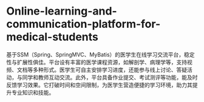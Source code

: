 # Online-learning-and-communication-platform-for-medical-students
基于SSM（Spring、SpringMVC、MyBatis）的医学生在线学习交流平台，稳定性与扩展性俱佳。平台设有丰富的医学课程资源，如解剖学、病理学等，支持视频、文档等多种形式。医学生可自主安排学习进度，还能参与线上讨论、答疑活动，与同学和教师互动交流。此外，平台具备作业提交、考试测评等功能，能及时反馈学习效果。它打破时间和空间限制，为医学生营造便捷的学习环境，助力其提升专业知识和技能。 

